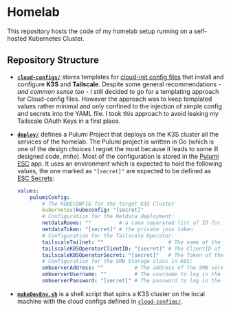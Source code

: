 # Homelab

This repository hosts the code of my homelab setup running on a self-hosted Kubernetes Cluster.

## Repository Structure

- **[`cloud-configs/`](./cloud-configs/)** stores templates for [cloud-init config files](https://cloudinit.readthedocs.io/en/latest/reference/examples.html) that install and configure **K3S** and **Tailscale**.
  Despite some general recommendations - _and common sense too_ - I still decided to go for a templating approach for Cloud-config files.
  However the approach was to keep templated values rather minimal and only confined to the injection of simple config and secrets into the YAML file.
  I took this approach to avoid leaking my Tailscale OAuth Keys in a first place.

- **[`deploy/`](./deploy/)** defines a Pulumi Project that deploys on the K3S cluster all the services of the homelab.
  The Pulumi project is written in Go (which is one of the design choices I regret the most because it leads to some ill designed code, _imho_).
  Most of the configuration is stored in the [Pulumi ESC](https://www.pulumi.com/product/esc/) app.
  It uses an environment which is expected to hold the following values, the one marked as `"[secret]"` are expected to be defined as [ESC Secrets](https://www.pulumi.com/docs/esc/get-started/store-and-retrieve-secrets/):
  
  ```yaml
  values:
      pulumiConfig:
          # The KUBECONFIG for the target K3S Cluster
          kubernetes:kubeconfig: "[secret]"
          # Configuration for the Netdata deployment:
          netdataRooms: ""         # a coma separated list of ID for Netdata rooms
          netdataToken: "[secret]" # the private join token
          # Configuration for the Tailscale Operator:
          tailscaleTailnet: ""                     # The name of the Tailnet
          tailscaleK8SOperatorClientID: "[secret]" # The ClientID of the Tailscale OAuth Client
          tailscaleK8SOperatorSecret: "[secret]"   # The Token of the Tailscale OAuth Client
          # Configuration for the SMB Storage class in K8S:
          smbserverAddress: ""          # The address of the SMB server
          smbserverUsername: ""         # The username to log in the SMB server
          smbserverPassword: "[secret]" # The password to log in the SMB server
  ```

- **[`makeDevEnv.sh`](./makeDevEnv.sh)** is a shell script that spins a K3S cluster on the local machine with the cloud configs defined in [`cloud-configs/`](./cloud-configs/).
